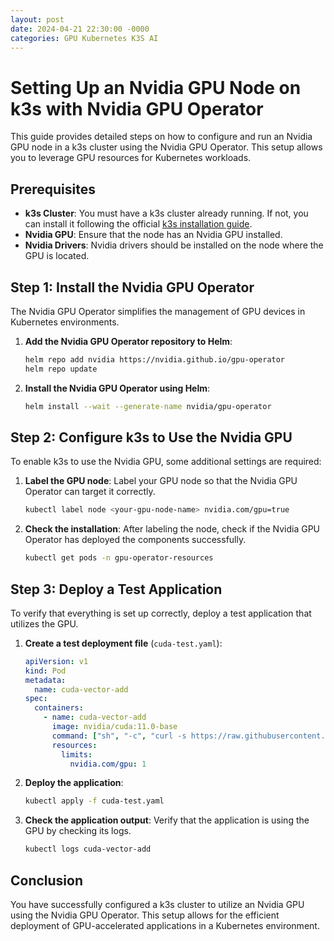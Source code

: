 ```yaml
---
layout: post
date: 2024-04-21 22:30:00 -0000
categories: GPU Kubernetes K3S AI
---
```



# Setting Up an Nvidia GPU Node on k3s with Nvidia GPU Operator

This guide provides detailed steps on how to configure and run an Nvidia GPU node in a k3s cluster using the Nvidia GPU Operator. This setup allows you to leverage GPU resources for Kubernetes workloads.

## Prerequisites

- **k3s Cluster**: You must have a k3s cluster already running. If not, you can install it following the official [k3s installation guide](https://rancher.com/docs/k3s/latest/en/installation/).
- **Nvidia GPU**: Ensure that the node has an Nvidia GPU installed.
- **Nvidia Drivers**: Nvidia drivers should be installed on the node where the GPU is located.

## Step 1: Install the Nvidia GPU Operator

The Nvidia GPU Operator simplifies the management of GPU devices in Kubernetes environments.

1. **Add the Nvidia GPU Operator repository to Helm**:
   ```bash
   helm repo add nvidia https://nvidia.github.io/gpu-operator
   helm repo update
   ```

2. **Install the Nvidia GPU Operator using Helm**:
   ```bash
   helm install --wait --generate-name nvidia/gpu-operator
   ```

## Step 2: Configure k3s to Use the Nvidia GPU

To enable k3s to use the Nvidia GPU, some additional settings are required:

1. **Label the GPU node**:
   Label your GPU node so that the Nvidia GPU Operator can target it correctly.
   ```bash
   kubectl label node <your-gpu-node-name> nvidia.com/gpu=true
   ```

2. **Check the installation**:
   After labeling the node, check if the Nvidia GPU Operator has deployed the components successfully.
   ```bash
   kubectl get pods -n gpu-operator-resources
   ```

## Step 3: Deploy a Test Application

To verify that everything is set up correctly, deploy a test application that utilizes the GPU.

1. **Create a test deployment file** (`cuda-test.yaml`):
   ```yaml
   apiVersion: v1
   kind: Pod
   metadata:
     name: cuda-vector-add
   spec:
     containers:
       - name: cuda-vector-add
         image: nvidia/cuda:11.0-base
         command: ["sh", "-c", "curl -s https://raw.githubusercontent.com/NVIDIA/cuda-samples/master/Samples/vectorAdd/vectorAdd.cu -o /tmp/vectorAdd.cu && nvcc /tmp/vectorAdd.cu -o /tmp/vectorAdd && /tmp/vectorAdd"]
         resources:
           limits:
             nvidia.com/gpu: 1
   ```

2. **Deploy the application**:
   ```bash
   kubectl apply -f cuda-test.yaml
   ```

3. **Check the application output**:
   Verify that the application is using the GPU by checking its logs.
   ```bash
   kubectl logs cuda-vector-add
   ```

## Conclusion

You have successfully configured a k3s cluster to utilize an Nvidia GPU using the Nvidia GPU Operator. This setup allows for the efficient deployment of GPU-accelerated applications in a Kubernetes environment.